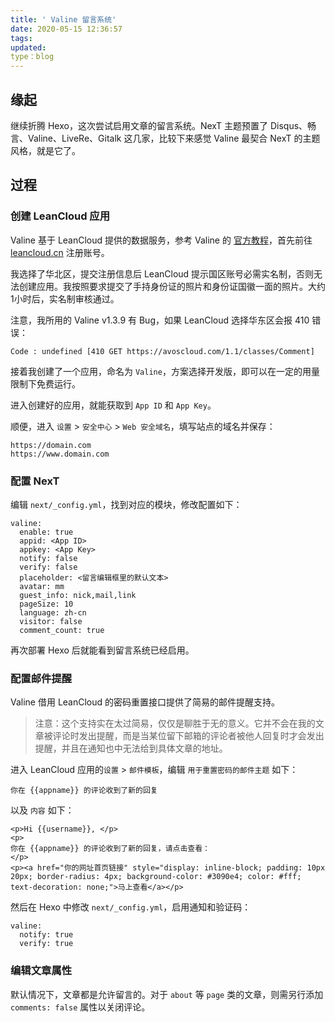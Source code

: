 ```yaml
---
title: ' Valine 留言系统'
date: 2020-05-15 12:36:57
tags:
updated:
type：blog
---
```


## 缘起

继续折腾 Hexo，这次尝试启用文章的留言系统。NexT 主题预置了 Disqus、畅言、Valine、LiveRe、Gitalk 这几家，比较下来感觉 Valine 最契合 NexT 的主题风格，就是它了。

## 过程

### 创建 LeanCloud 应用

Valine 基于 LeanCloud 提供的数据服务，参考 Valine 的 [官方教程](https://valine.js.org/quickstart.html)，首先前往 [leancloud.cn](https://leancloud.cn/) 注册账号。

我选择了华北区，提交注册信息后 LeanCloud 提示国区账号必需实名制，否则无法创建应用。我按照要求提交了手持身份证的照片和身份证国徽一面的照片。大约1小时后，实名制审核通过。

注意，我所用的 Valine v1.3.9 有 Bug，如果 LeanCloud 选择华东区会报 410 错误：

```
Code : undefined [410 GET https://avoscloud.com/1.1/classes/Comment]
```



接着我创建了一个应用，命名为 `Valine`，方案选择开发版，即可以在一定的用量限制下免费运行。

进入创建好的应用，就能获取到 `App ID` 和 `App Key`。

顺便，进入 `设置` > `安全中心` > `Web 安全域名`，填写站点的域名并保存：

```
https://domain.com
https://www.domain.com
```

### 配置 NexT

编辑 `next/_config.yml`，找到对应的模块，修改配置如下：

```
valine:
  enable: true
  appid: <App ID>
  appkey: <App Key>
  notify: false
  verify: false
  placeholder: <留言编辑框里的默认文本>
  avatar: mm
  guest_info: nick,mail,link
  pageSize: 10
  language: zh-cn
  visitor: false
  comment_count: true
```

再次部署 Hexo 后就能看到留言系统已经启用。

### 配置邮件提醒

Valine 借用 LeanCloud 的密码重置接口提供了简易的邮件提醒支持。

> 注意：这个支持实在太过简易，仅仅是聊胜于无的意义。它并不会在我的文章被评论时发出提醒，而是当某位留下邮箱的评论者被他人回复时才会发出提醒，并且在通知也中无法给到具体文章的地址。

进入 LeanCloud 应用的`设置` > `邮件模板`，编辑 `用于重置密码的邮件主题` 如下：

```
你在 {{appname}} 的评论收到了新的回复
```

以及 `内容` 如下：

```
<p>Hi {{username}}, </p>
<p>
你在 {{appname}} 的评论收到了新的回复，请点击查看：
</p>
<p><a href="你的网址首页链接" style="display: inline-block; padding: 10px 20px; border-radius: 4px; background-color: #3090e4; color: #fff; text-decoration: none;">马上查看</a></p>
```

然后在 Hexo 中修改 `next/_config.yml`，启用通知和验证码：

```
valine:
  notify: true
  verify: true
```

### 编辑文章属性

默认情况下，文章都是允许留言的。对于 `about` 等 `page` 类的文章，则需另行添加 `comments: false` 属性以关闭评论。